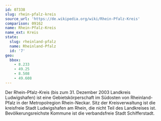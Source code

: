 ```yaml
---
id: 07338
slug: rhein-pfalz-kreis
source_url: 'https://de.wikipedia.org/wiki/Rhein-Pfalz-Kreis'
comparison: 09162
name: Rhein-Pfalz-Kreis
name_ext: Kreis
state:
  slug: rheinland-pfalz
  name: Rheinland-Pfalz
  id: '7'
geo:
  bbox:
    - 8.233
    - 49.25
    - 8.508
    - 49.608
---
```


Der Rhein-Pfalz-Kreis (bis zum 31. Dezember 2003 Landkreis Ludwigshafen) ist eine Gebietskörperschaft im Südosten von Rheinland-Pfalz in der Metropolregion Rhein-Neckar. Sitz der Kreisverwaltung ist die kreisfreie Stadt Ludwigshafen am Rhein, die nicht Teil des Landkreises ist. Bevölkerungsreichste Kommune ist die verbandsfreie Stadt Schifferstadt.
